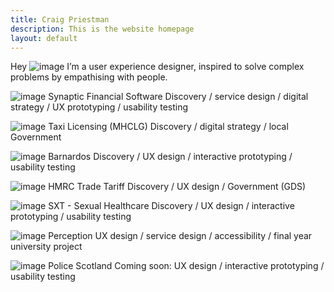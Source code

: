 ```yaml
---
title: Craig Priestman
description: This is the website homepage
layout: default
---
```

Hey ![image](/assets/img/waving-hand-emoji.png)
I’m a user experience designer, inspired to solve complex problems by empathising with people.

![image]()
Synaptic Financial Software
Discovery / service design / digital strategy / UX prototyping / usability testing

![image]()
Taxi Licensing (MHCLG)
Discovery / digital strategy / local Government

![image]()
Barnardos
Discovery / UX design / interactive prototyping / usability testing

![image]()
HMRC Trade Tariff
Discovery / UX design / Government (GDS)

![image]()
SXT - Sexual Healthcare
Discovery / UX design / interactive prototyping / usability testing

![image]()
Perception
UX design / service design / accessibility / final year university project

![image]()
Police Scotland
Coming soon: UX design / interactive prototyping / usability testing
